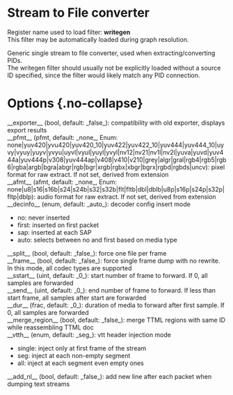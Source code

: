 <!-- automatically generated - do not edit, patch gpac/applications/gpac/gpac.c -->

# Stream to File converter  
  
Register name used to load filter: __writegen__  
This filter may be automatically loaded during graph resolution.  
  
Generic single stream to file converter, used when extracting/converting PIDs.  
The writegen filter should usually not be explicitly loaded without a source ID specified, since the filter would likely match any PID connection.  
  

# Options  {.no-collapse}  
  
<div markdown class="option">  
<a id="exporter">__exporter__</a> (bool, default: _false_): compatibility with old exporter, displays export results  
</div>  
<div markdown class="option">  
<a id="pfmt" data-level="basic">__pfmt__</a> (pfmt, default: _none_, Enum: none|yuv420|yvu420|yuv420_10|yuv422|yuv422_10|yuv444|yuv444_10|uyvy|vyuy|yuyv|yvyu|uyvl|vyul|yuyl|yvyl|nv12|nv21|nv1l|nv2l|yuva|yuvd|yuv444a|yuv444p|v308|yuv444ap|v408|v410|v210|grey|algr|gral|rgb4|rgb5|rgb6|rgba|argb|bgra|abgr|rgb|bgr|xrgb|rgbx|xbgr|bgrx|rgbd|rgbds|uncv): pixel format for raw extract. If not set, derived from extension  
</div>  
  
<div markdown class="option">  
<a id="afmt" data-level="basic">__afmt__</a> (afmt, default: _none_, Enum: none|u8|s16|s16b|s24|s24b|s32|s32b|flt|fltb|dbl|dblb|u8p|s16p|s24p|s32p|fltp|dblp): audio format for raw extract. If not set, derived from extension  
</div>  
  
<div markdown class="option">  
<a id="decinfo">__decinfo__</a> (enum, default: _auto_): decoder config insert mode  

- no: never inserted  
- first: inserted on first packet  
- sap: inserted at each SAP  
- auto: selects between no and first based on media type  
</div>  
  
<div markdown class="option">  
<a id="split">__split__</a> (bool, default: _false_): force one file per frame  
</div>  
<div markdown class="option">  
<a id="frame" data-level="basic">__frame__</a> (bool, default: _false_): force single frame dump with no rewrite. In this mode, all codec types are supported  
</div>  
<div markdown class="option">  
<a id="sstart" data-level="basic">__sstart__</a> (uint, default: _0_): start number of frame to forward. If 0, all samples are forwarded  
</div>  
<div markdown class="option">  
<a id="send" data-level="basic">__send__</a> (uint, default: _0_): end number of frame to forward. If less than start frame, all samples after start are forwarded  
</div>  
<div markdown class="option">  
<a id="dur" data-level="basic">__dur__</a> (frac, default: _0_): duration of media to forward after first sample. If 0, all samples are forwarded  
</div>  
<div markdown class="option">  
<a id="merge_region" data-level="basic">__merge_region__</a> (bool, default: _false_): merge TTML regions with same ID while reassembling TTML doc  
</div>  
<div markdown class="option">  
<a id="vtth" data-level="basic">__vtth__</a> (enum, default: _seg_): vtt header injection mode  

- single: inject only at first frame of the stream  
- seg: inject at each non-empty segment  
- all: inject at each segment even empty ones  
</div>  
  
<div markdown class="option">  
<a id="add_nl" data-level="basic">__add_nl__</a> (bool, default: _false_): add new line after each packet when dumping text streams  
</div>  
  
